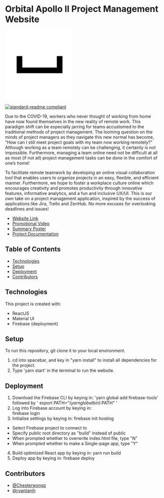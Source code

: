 # Orbital Apollo II Project Management Website

![banner](spacebar/public/logo.png)

[![standard-readme compliant](https://img.shields.io/badge/standard--readme-OK-green.svg?style=flat-square)](https://github.com/RichardLitt/standard-readme)

Due to the COVID-19, workers who never thought of working from home have now found themselves in the new reality of remote work. This paradigm shift can be especially jarring for teams accustomed to the traditional methods of project management. The looming question on the minds of project managers as they navigate this new normal has become, “How can I still meet project goals with my team now working remotely?” Although working as a team remotely can be challenging, it certainly is not impossible. Furthermore, managing a team online need not be difficult at all as most (if not all) project management tasks can be done in the comfort of one’s home!

To facilitate remote teamwork by developing an online visual collaboration tool that enables users to organize projects in an easy, flexible, and efficient manner. Furthermore, we hope to foster a workplace culture online which encourages creativity and promotes productivity through innovative features, informative analytics, and a fun and inclusive UX/UI. This is our own take on a project management application, inspired by the success of applications like Jira, Trello and ZenHub. No more excuses for overlooking deadlines and issues!

- [Website Link](http://spacebar-1a6ff.web.app)
- [Promotional Video](https://www.youtube.com/watch?v=-NASZJ89Pg0)
- [Summary Poster](https://user-images.githubusercontent.com/70138507/150623588-65c7f19a-56bd-401f-9561-d61d5ec05db8.jpg)
- [Project Documentation](https://s3.amazonaws.com/symp.csm.usprod/nus/files/cc5/cc58b5181c4cb5fc4c6fbb09c26e032b.pdf?X-Amz-Content-Sha256=UNSIGNED-PAYLOAD&X-Amz-Algorithm=AWS4-HMAC-SHA256&X-Amz-Credential=AKIAID3RBESXBCESHUGA%2F20220122%2Fus-east-1%2Fs3%2Faws4_request&X-Amz-Date=20220122T034939Z&X-Amz-SignedHeaders=host&X-Amz-Expires=3600&X-Amz-Signature=a0dccd20dff593bfdec8c2e807e8058b00c2e08f21c8e468296d66d464d8feeb)

## Table of Contents

- [Technologies](#technologies)
- [Setup](#setup)
- [Deployment](#deployment)
- [Contributors](#contributors)

## Technologies

This project is created with:

- ReactJS
- Material UI
- Firebase (deployment)

## Setup

To run this repository, git clone it to your local environment.

1. cd into spacebar, and key in "yarn install" to install all dependencies for the project.
2. Type 'yarn start' in the terminal to run the website.

## Deployment

1. Download the Firebase CLI by keying in: 
  'yarn global add firebase-tools' followed by 
  ' export PATH="$(yarn global bin):$PATH" '  
2. Log into Firebase account by keying in:  
  firebase login 
3. Initialise settings by keying in:
  firebase init hosting 
  - Select Firebase project to connect to 
  - Specify public root directory as "build" instead of public 
  - When prompted whether to overwrite index.html file, type "N"
  - When prompted whether to make a Single-page app, type "Y" 
 4. Build optimized React app by keying in: 
  yarn run build 
 5. Deploy app by keying in: 
  firebase deploy 

## Contributors

- [@Chesterwongz](https://github.com/Chesterwongz)
- [@ryantanjh](https://github.com/ryantanjh)
